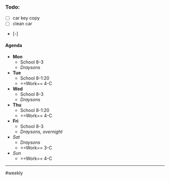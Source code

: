 ### Todo:
- [ ] car key copy
- [ ] clean car
- [-] 

#### Agenda
- **Mon**
	- School 8-3
	- *Draysons*
- **Tue**
	- School 8-1:20
	- ==Work== 4-C
- **Wed**
	- School 8-3
	- *Draysons*
- **Thu**
	- School 8-1:20
	- ==Work== 4-C
- **Fri**
	- School 8-3
	- *Draysons, overnight*
- *Sat*
	- *Draysons*
	- ==Work== 3-C
- *Sun*
	- ==Work== 4-C

---
#weekly